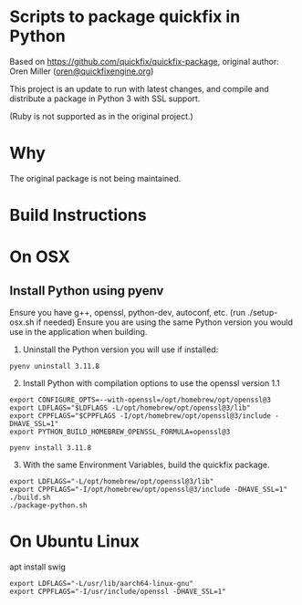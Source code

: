 
# Scripts to package quickfix in Python

Based on https://github.com/quickfix/quickfix-package, original author: Oren Miller (oren@quickfixengine.org)

This project is an update to run with latest changes,
and compile and distribute a package in Python 3 with SSL support.

(Ruby is not supported as in the original project.)

# Why
The original package is not being maintained.

# Build Instructions

# On OSX

## Install Python using pyenv

Ensure you have g++, openssl, python-dev, autoconf, etc. (run ./setup-osx.sh if needed)
Ensure you are using the same Python version you would use in the application when building.

1. Uninstall the Python version you will use if installed:

```
pyenv uninstall 3.11.8
```

2. Install Python with compilation options to use the openssl version 1.1

```
export CONFIGURE_OPTS=--with-openssl=/opt/homebrew/opt/openssl@3
export LDFLAGS="$LDFLAGS -L/opt/homebrew/opt/openssl@3/lib"
export CPPFLAGS="$CPPFLAGS -I/opt/homebrew/opt/openssl@3/include -DHAVE_SSL=1"
export PYTHON_BUILD_HOMEBREW_OPENSSL_FORMULA=openssl@3

pyenv install 3.11.8
```

3. With the same Environment Variables, build the quickfix package.

```
export LDFLAGS="-L/opt/homebrew/opt/openssl@3/lib"
export CPPFLAGS="-I/opt/homebrew/opt/openssl@3/include -DHAVE_SSL=1"
./build.sh
./package-python.sh
```

# On Ubuntu Linux

apt install swig

```
export LDFLAGS="-L/usr/lib/aarch64-linux-gnu"
export CPPFLAGS="-I/usr/include/openssl -DHAVE_SSL=1"
```
